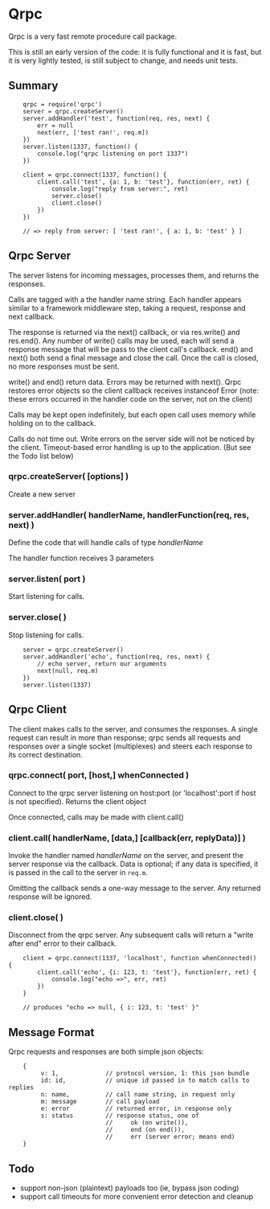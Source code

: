 Qrpc
====

Qrpc is a very fast remote procedure call package.

This is still an early version of the code:  it is fully functional and it is
fast, but it is very lightly tested, is still subject to change, and needs
unit tests.


Summary
-------

        qrpc = require('qrpc')
        server = qrpc.createServer()
        server.addHandler('test', function(req, res, next) {
            err = null
            next(err, ['test ran!', req.m])
        })
        server.listen(1337, function() {
            console.log("qrpc listening on port 1337")
        })

        client = qrpc.connect(1337, function() {
            client.call('test', {a: 1, b: 'test'}, function(err, ret) {
                console.log("reply from server:", ret)
                server.close()
                client.close()
            })
        })

        // => reply from server: [ 'test ran!', { a: 1, b: 'test' } ]


Qrpc Server
-----------

The server listens for incoming messages, processes them, and returns the
responses.

Calls are tagged with a the handler name string.  Each handler appears similar
to a framework middleware step, taking a request, response and next callback.

The response is returned via the next() callback, or via res.write() and
res.end().  Any number of write() calls may be used, each will send a response
message that will be pass to the client call's callback.  end() and next()
both send a final message and close the call.  Once the call is closed, no
more responses must be sent.

write() and end() return data.  Errors may be returned with next().  Qrpc
restores error objects so the client callback receives instanceof Error (note:
these errors occurred in the handler code on the server, not on the client)

Calls may be kept open indefinitely, but each open call uses memory while
holding on to the callback.

Calls do not time out.  Write errors on the server side will not be noticed by
the client.  Timeout-based error handling is up to the application.  (But see
the Todo list below)

### qrpc.createServer( [options] )

Create a new server

### server.addHandler( handlerName, handlerFunction(req, res, next) )

Define the code that will handle calls of type _handlerName_

The handler function receives 3 parameters

### server.listen( port )

Start listening for calls.

### server.close( )

Stop listening for calls.


        server = qrpc.createServer()
        server.addHandler('echo', function(req, res, next) {
            // echo server, return our arguments
            next(null, req.m)
        })
        server.listen(1337)


Qrpc Client
-----------

The client makes calls to the server, and consumes the responses.  A single
request can result in more than response; qrpc sends all requests and
responses over a single socket (multiplexes) and steers each response to its
correct destination.

### qrpc.connect( port, [host,] whenConnected )

Connect to the qrpc server listening on host:port (or 'localhost':port if host
is not specified).  Returns the client object

Once connected, calls may be made with client.call()

### client.call( handlerName, [data,] [callback(err, replyData)] )

Invoke the handler named _handlerName_ on the server, and present the server
response via the callback.  Data is optional; if any data is specified, it is
passed in the call to the server in `req.m`.

Omitting the callback sends a one-way message to the server.  Any returned
response will be ignored.

### client.close( )

Disconnect from the qrpc server.  Any subsequent calls will return a "write
after end" error to their callback.


        client = qrpc.connect(1337, 'localhost', function whenConnected() {
            client.call('echo', {i: 123, t: 'test'}, function(err, ret) {
                console.log("echo =>", err, ret)
            })
        }

        // produces "echo => null, { i: 123, t: 'test' }"


Message Format
--------------

Qrpc requests and responses are both simple json objects:

        {
             v: 1,             // protocol version, 1: this json bundle
             id: id,           // unique id passed in to match calls to replies
             n: name,          // call name string, in request only
             m: message        // call payload
             e: error          // returned error, in response only
             s: status         // response status, one of
                               //     ok (on write()),
                               //     end (on end()),
                               //     err (server error; means end)
        }


Todo
----

- support non-json (plaintext) payloads too (ie, bypass json coding)
- support call timeouts for more convenient error detection and cleanup
